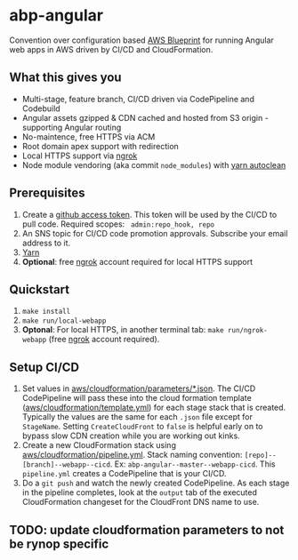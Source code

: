 # abp-angular

Convention over configuration based [AWS Blueprint](https://github.com/rynop/aws-blueprint) for running Angular web apps in AWS driven by CI/CD and CloudFormation.

## What this gives you

- Multi-stage, feature branch, CI/CD driven via CodePipeline and Codebuild
- Angular assets gzipped & CDN cached and hosted from S3 origin - supporting Angular routing
- No-maintence, free HTTPS via ACM
- Root domain apex support with redirection
- Local HTTPS support via [ngrok](https://ngrok.com/)
- Node module vendoring (aka commit `node_modules`) with [yarn autoclean](https://yarnpkg.com/lang/en/docs/cli/autoclean/)

## Prerequisites

1.  Create a [github access token](https://github.com/settings/tokens). This token will be used by the CI/CD to pull code. Required scopes: ` admin:repo_hook, repo`
1.  An SNS topic for CI/CD code promotion approvals. Subscribe your email address to it.
1.  [Yarn](https://yarnpkg.com)
1.  **Optional**: free [ngrok](https://ngrok.com/) account required for local HTTPS support

## Quickstart

1. `make install`
1. `make run/local-webapp`
1. **Optonal**: For local HTTPS, in another terminal tab: `make run/ngrok-webapp` (free [ngrok](https://ngrok.com/) account required).

## Setup CI/CD

1.  Set values in [aws/cloudformation/parameters/*.json](./aws/cloudformation/parameters).  The CI/CD CodePipeline will pass these into the cloud formation template ([aws/cloudformation/template.yml](./aws/cloudformation/template.yml)) for each stage stack that is created. Typically the values are the same for each `.json` file except for `StageName`.  Setting `CreateCloudFront` to `false` is helpful early on to bypass slow CDN creation while you are working out kinks.
1.  Create a new CloudFormation stack using [aws/cloudformation/pipeline.yml](./aws/cloudformation/pipeline.yml).  Stack naming convention: `[repo]--[branch]--webapp--cicd`. Ex: `abp-angular--master--webapp-cicd`.  This `pipeline.yml` creates a CodePipeline that is your CI/CD.
1.  Do a `git push` and watch the newly created CodePipeline.  As each stage in the pipeline completes, look at the `output` tab of the executed CloudFormation changeset for the CloudFront DNS name to use.

## TODO: update cloudformation parameters to not be rynop specific